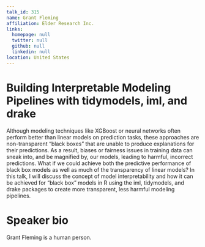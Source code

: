 ```yaml
---
talk_id: 315
name: Grant Fleming
affiliation: Elder Research Inc.
links:
  homepage: null
  twitter: null
  github: null
  linkedin: null
location: United States
---
```


# Building Interpretable Modeling Pipelines with tidymodels, iml, and drake

Although modeling techniques like XGBoost or neural networks often perform better than linear models on prediction tasks, these approaches are non-transparent “black boxes” that are unable to produce explanations for their  predictions. As a result, biases or fairness issues in training data can sneak into, and be magnified by, our models, leading to harmful, incorrect predictions. What if we could achieve both the predictive performance of black box models as well as much of the transparency of linear models? In this talk, I will discuss the concept of model interpretability and how it can be achieved for “black box” models in R using the iml, tidymodels, and drake packages to create more transparent, less harmful modeling pipelines.

# Speaker bio

Grant Fleming is a human person.
